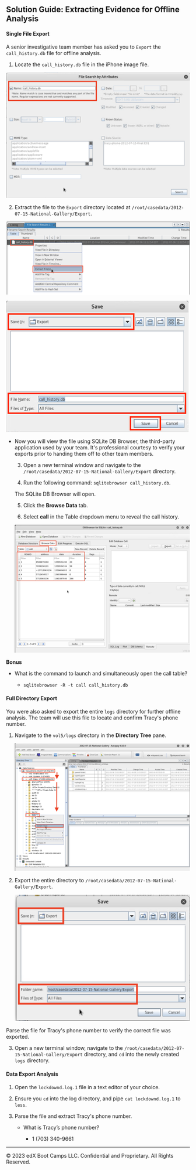 ## Solution Guide: Extracting Evidence for Offline Analysis

#### Single File Export
 
A senior investigative team member has asked you to `Export` the `call_history.db` file for offline analysis.
  
  1. Locate the `call_history.db` file in the iPhone image file.
 
  ![An image showing the "File Search by Attributes" window with "call_history.db" in the "Name" field.](Images/1.png)
 
  2. Extract the file to the `Export` directory located at `/root/casedata/2012-07-15-National-Gallery/Export`.
 
  ![An image showing the "Extract Files" option after right-clicking the "call_history.db" file.](Images/2.png)
 
  ![An image showing the "Save" window with the "Export" directory selected as the save location and the File Name field.](Images/3.png)
 
- Now you will view the file using SQLite DB Browser, the third-party application used by your team. It's professional courtesy to verify your exports prior to handing them off to other team members.
 
  3. Open a new terminal window and navigate to the `/root/casedata/2012-07-15-National-Gallery/Export` directory.
 
  4. Run the following command: `sqlitebrowser call_history.db`.
 
  The SQLite DB Browser will open.
 
  5. Click the **Browse Data** tab.
 
  6. Select **call** in the Table dropdown menu to reveal the call history.
 
  ![An image showing the call history.](Images/4.png)
 
**Bonus**
 
 - What is the command to launch and simultaneously open the call table?
 
    -  `sqlitebrowser -R -t call call_history.db`
 
#### Full Directory Export
 
You were also asked to export the entire `logs` directory for further offline analysis. The team will use this file to locate and confirm Tracy's phone number.
 
 1. Navigate to the `vol5/logs` directory in the **Directory Tree** pane.
 
    ![An image showing the logs directory in the directory tree with the "Extract Files" option selected.](Images/5.png)
  
 2. Export the entire directory to  `/root/casedata/2012-07-15-National-Gallery/Export`.
 
    ![An image showing the "Save" window with the "Export" directory selected as the save location and the File Name field.](Images/6.png)
 
Parse the file for Tracy's phone number to verify the correct file was exported.
 
  3. Open a new terminal window, navigate to the `/root/casedata/2012-07-15-National-Gallery/Export` directory, and `cd` into the newly created `logs` directory.
 
#### Data Export Analysis
 
1. Open the `lockdownd.log.1` file in a text editor of your choice.
 
2. Ensure you `cd` into the log directory, and pipe `cat lockdownd.log.1` to `less`.
 
3. Parse the file and extract Tracy's phone number.
 
   - What is Tracy’s phone number?
 
     - 1 (703) 340-9661
 
----

&copy; 2023 edX Boot Camps LLC. Confidential and Proprietary.   All Rights Reserved.

